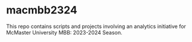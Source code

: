 # macmbb2324
This repo contains scripts and projects involving an analytics initiative for McMaster University MBB: 2023-2024 Season. 


